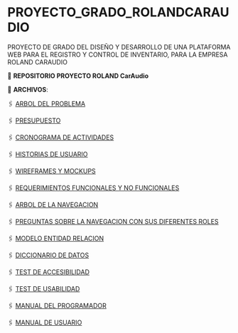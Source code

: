 # PROYECTO_GRADO_ROLANDCARAUDIO
PROYECTO DE GRADO DEL DISEÑO Y DESARROLLO DE UNA PLATAFORMA WEB PARA EL REGISTRO Y CONTROL DE INVENTARIO, PARA LA EMPRESA ROLAND CARAUDIO

:file_folder: **REPOSITORIO PROYECTO ROLAND CarAudio**

:paperclip: **ARCHIVOS**:

🖇️ [ARBOL DEL PROBLEMA](ARBOL_DEL_PROBLEMA_PGRCA.pdf)

🖇️ [PRESUPUESTO](PRESUPUESTO_PGRCA.pdf)

🖇️ [CRONOGRAMA DE ACTIVIDADES](CRONOGRAMA_DE_ACTIVIDADES_PGRCA.pdf)

🖇️ [HISTORIAS DE USUARIO](HISTORIAS_DE_USUARIO_PGRCA.pdf)

🖇️ [WIREFRAMES Y MOCKUPS](WIREFRAMES_Y_MOCUKUPS_PGRCA.pdf)

🖇️ [REQUERIMIENTOS FUNCIONALES Y NO FUNCIONALES](REQUERIMIENTOS_FUNCIONALES_Y_NO_FUNCIONALES_PGRCA.pdf)

🖇️ [ARBOL DE LA NAVEGACION](ARBOL_DE_LA_NAVEGACION_PGRCA.pdf)

🖇️ [PREGUNTAS SOBRE LA NAVEGACION CON SUS DIFERENTES ROLES](PREGUNTAS_DE_LA_NAVEGACION_ROLES_PGRCA.pdf)

🖇️ [MODELO ENTIDAD RELACION]()

🖇️ [DICCIONARIO DE DATOS]()

🖇️ [TEST DE ACCESIBILIDAD]()

🖇️ [TEST DE USABILIDAD]()

🖇️ [MANUAL DEL PROGRAMADOR]()

🖇️ [MANUAL DE USUARIO](MANUAL_DE_USUARIO_PGRCA.pdf)
